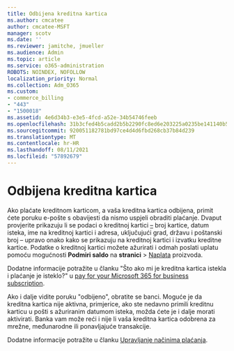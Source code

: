 ```yaml
---
title: Odbijena kreditna kartica
ms.author: cmcatee
author: cmcatee-MSFT
manager: scotv
ms.date: ''
ms.reviewer: jamitche, jmueller
ms.audience: Admin
ms.topic: article
ms.service: o365-administration
ROBOTS: NOINDEX, NOFOLLOW
localization_priority: Normal
ms.collection: Adm_O365
ms.custom:
- commerce_billing
- "443"
- "1500018"
ms.assetid: 4e6d34b3-e3e5-4fcd-a52e-34b54746feeb
ms.openlocfilehash: 31b3cfed4b5cadd2b5b2290fc8ed6e203225a0235be141140b5ecbd01efc2f98
ms.sourcegitcommit: 920051182781bd97ce4d4d6fbd268cb37b84d239
ms.translationtype: MT
ms.contentlocale: hr-HR
ms.lasthandoff: 08/11/2021
ms.locfileid: "57892679"
---
```

# <a name="declined-credit-card"></a>Odbijena kreditna kartica

Ako plaćate kreditnom karticom, a vaša kreditna kartica odbijena, primit ćete poruku e-pošte s obavijesti da nismo uspjeli obraditi plaćanje. Dvaput provjerite prikazuju li se podaci o kreditnoj kartici [–](https://go.microsoft.com/fwlink/p/?linkid=842054) broj kartice, datum isteka, ime na kreditnoj kartici i adresa, uključujući grad, državu i poštanski broj – upravo onako kako se prikazuju na kreditnoj kartici i izvatku kreditne kartice. Podatke o kreditnoj kartici možete ažurirati i odmah poslati uplatu pomoću mogućnosti **Podmiri saldo** na **stranici**  >  [Naplata](https://go.microsoft.com/fwlink/p/?linkid=842054) proizvoda.

Dodatne informacije potražite u članku "Što ako mi je kreditna kartica istekla i plaćanje je isteklo?" u [pay for your Microsoft 365 for business subscription](https://docs.microsoft.com/microsoft-365/commerce/billing-and-payments/pay-for-your-subscription#what-if-my-credit-card-was-declined-and-my-payment-is-past-due).
  
Ako i dalje vidite poruku "odbijeno", obratite se banci. Moguće je da kreditna kartica nije aktivna, primjerice, ako ste nedavno primili kreditnu karticu u pošti s ažuriranim datumom isteka, možda ćete je i dalje morati aktivirati. Banka vam može reći i nije li vaša kreditna kartica odobrena za mrežne, međunarodne ili ponavljajuće transakcije.
  
Dodatne informacije potražite u članku [Upravljanje načinima plaćanja](https://docs.microsoft.com/microsoft-365/commerce/billing-and-payments/manage-payment-methods).